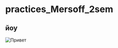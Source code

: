 # practices_Mersoff_2sem

йоу
---
![Привет](https://c.tenor.com/hmDMrE1yMAkAAAAC/when-the-coding-when-the.gif) 
